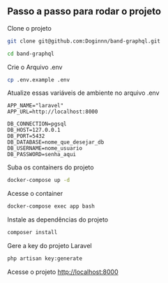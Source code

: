 ## Passo a passo para rodar o projeto
Clone o projeto
```sh
git clone git@github.com:Doginnn/band-graphql.git
```
```sh
cd band-graphql
```

Crie o Arquivo .env
```sh
cp .env.example .env
```

Atualize essas variáveis de ambiente no arquivo .env
```dosini
APP_NAME="laravel"
APP_URL=http://localhost:8000

DB_CONNECTION=pgsql
DB_HOST=127.0.0.1
DB_PORT=5432
DB_DATABASE=nome_que_desejar_db
DB_USERNAME=nome_usuario
DB_PASSWORD=senha_aqui
```

Suba os containers do projeto
```sh
docker-compose up -d
```


Acesse o container
```sh
docker-compose exec app bash
```


Instale as dependências do projeto
```sh
composer install
```


Gere a key do projeto Laravel
```sh
php artisan key:generate
```


Acesse o projeto
[http://localhost:8000](http://localhost:8000)

